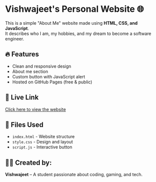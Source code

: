 # Vishwajeet's Personal Website 🌐

This is a simple "About Me" website made using **HTML, CSS, and JavaScript**.  
It describes who I am, my hobbies, and my dream to become a software engineer.

## 🔥 Features
- Clean and responsive design
- About me section
- Custom button with JavaScript alert
- Hosted on GitHub Pages (free & public)

## 🚀 Live Link
[Click here to view the website](https://x.com/happy_ydv10/status/1943323615770087516)

## 📁 Files Used
- `index.html` - Website structure
- `style.css` - Design and layout
- `script.js` - Interactive button

## 👨‍💻 Created by:
**Vishwajeet** – A student passionate about coding, gaming, and tech.
